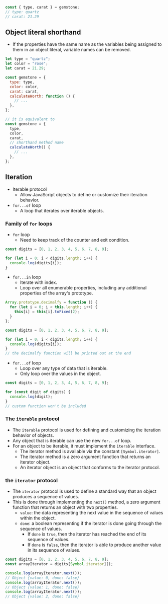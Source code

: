 ```js
const { type, carat } = gemstone;
// type: quartz
// carat: 21.29
```

## Object literal shorthand

- If the properties have the same name as the variables being assigned to them in an object literal, variable names can be removed.

```js
let type = "quartz";
let color = "rose";
let carat = 21.29;

const gemstone = {
  type: type,
  color: color,
  carat: carat,
  calculateWorth: function () {
    // ...
  },
};

// it is equivalent to
const gemstone = {
  type,
  color,
  carat,
  // shorthand method name
  calculateWorth() {
    // ...
  },
};
```

## Iteration

- Iterable protocol
  - Allow JavaScript objects to define or customize their iteration behavior.
- `for...of` loop
  - A loop that iterates over iterable objects.

### Family of `for` loops

- `for` loop
  - Need to keep track of the counter and exit condition.

```js
const digits = [0, 1, 2, 3, 4, 5, 6, 7, 8, 9];

for (let i = 0; i < digits.length; i++) {
  console.log(digits[i]);
}
```

- `for...in` loop
  - Iterate with index.
  - Loop over all enumerable properties, including any additional properties of the array's prototype.

```js
Array.prototype.decimalfy = function () {
  for (let i = 0; i < this.length; i++) {
    this[i] = this[i].toFixed(2);
  }
};

const digits = [0, 1, 2, 3, 4, 5, 6, 7, 8, 9];

for (let i = 0; i < digits.length; i++) {
  console.log(digits[i]);
}
// the decimalfy function will be printed out at the end
```

- `for...of` loop
  - Loop over any type of data that is iterable.
  - Only loop over the values in the object.

```js
const digits = [0, 1, 2, 3, 4, 5, 6, 7, 8, 9];

for (const digit of digits) {
  console.log(digit);
}
// custom function won't be included
```

### The `iterable` protocol

- The `iterable` protocol is used for defining and customizing the iteration behavior of objects.
- Any object that is iterable can use the new `for...of` loop.
- For an object to be iterable, it must implement the `iterable` interface.
  - The iterator method is available via the constant `[Symbol.iterator]`.
  - The iterator method is a zero argument function that returns an iterator object.
  - An iterator object is an object that conforms to the iterator protocol.

### the `iterator` protocol

- The `iterator` protocol is used to define a standard way that an object produces a sequence of values.
- This is done through implementing the `next()` method, a zero argument function that returns an object with two properties.
  - `value`: the data representing the next value in the sequence of values within the object.
  - `done`: a boolean representing if the iterator is done going through the sequence of values.
    - If `done` is `true`, then the iterator has reached the end of its sequence of values.
    - If `done` is `false`, then the iterator is able to produce another value in its sequence of values.

```js
const digits = [0, 1, 2, 3, 4, 5, 6, 7, 8, 9];
const arrayIterator = digits[Symbol.iterator]();

console.log(arrayIterator.next());
// Object {value: 0, done: false}
console.log(arrayIterator.next());
// Object {value: 1, done: false}
console.log(arrayIterator.next());
// Object {value: 2, done: false}
```
